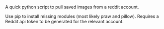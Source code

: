 A quick python script to pull saved images from a reddit account. 

Use pip to install missing modules (most likely praw and pillow).
Requires a Reddit api token to be generated for the relevant account.

